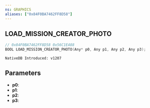 ```yaml
---
ns: GRAPHICS
aliases: ["0x84F0BA7462FF8D58"]
---
```

## LOAD_MISSION_CREATOR_PHOTO

```c
// 0x84F0BA7462FF8D58 0x56C1E488
BOOL LOAD_MISSION_CREATOR_PHOTO(Any* p0, Any p1, Any p2, Any p3);
```

```
NativeDB Introduced: v1207
```

## Parameters
* **p0**:
* **p1**:
* **p2**:
* **p3**:
